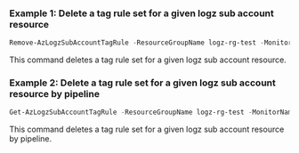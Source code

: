 ### Example 1: Delete a tag rule set for a given logz sub account resource
```powershell
Remove-AzLogzSubAccountTagRule -ResourceGroupName logz-rg-test -MonitorName pwsh-logz04 -SubAccountName logz-pwshsub01

```

This command deletes a tag rule set for a given logz sub account resource.

### Example 2: Delete a tag rule set for a given logz sub account resource by pipeline
```powershell
Get-AzLogzSubAccountTagRule -ResourceGroupName logz-rg-test -MonitorName pwsh-logz04 -SubAccountName logz-pwshsub01 | Remove-AzLogzSubAccountTagRule

```

This command deletes a tag rule set for a given logz sub account resource by pipeline.


